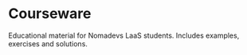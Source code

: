 # Courseware
Educational material for Nomadevs LaaS students. Includes examples, exercises and solutions.
